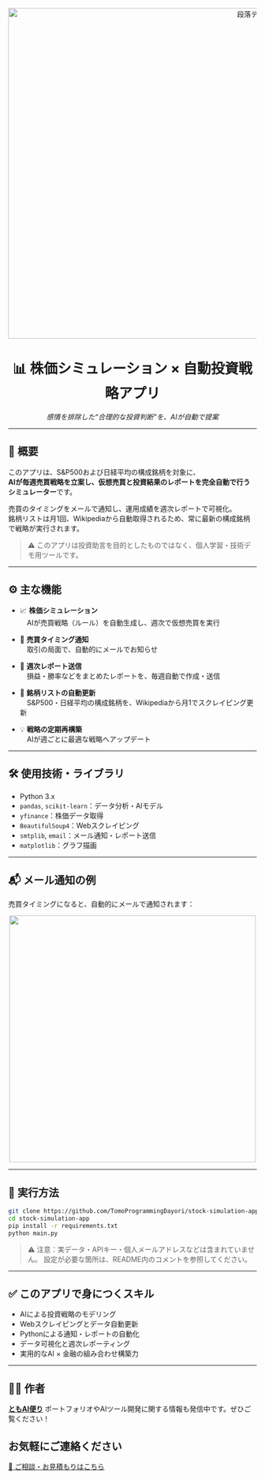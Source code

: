 <p align="center">
<img width="996" height="670" alt="段落テキスト" src="https://github.com/user-attachments/assets/1f09bdca-b973-4f56-aa5d-38c62e811069" />

</p>

<h1 align="center">📊 株価シミュレーション × 自動投資戦略アプリ</h1>

<p align="center"><i>感情を排除した“合理的な投資判断”を、AIが自動で提案</i></p>

---

## 📌 概要

このアプリは、S&P500および日経平均の構成銘柄を対象に、  
**AIが毎週売買戦略を立案し、仮想売買と投資結果のレポートを完全自動で行うシミュレーター**です。

売買のタイミングをメールで通知し、運用成績を週次レポートで可視化。  
銘柄リストは月1回、Wikipediaから自動取得されるため、常に最新の構成銘柄で戦略が実行されます。

> ⚠️ このアプリは投資助言を目的としたものではなく、個人学習・技術デモ用ツールです。

---

## ⚙️ 主な機能

- 📈 **株価シミュレーション**  
　AIが売買戦略（ルール）を自動生成し、週次で仮想売買を実行

- 📧 **売買タイミング通知**  
　取引の局面で、自動的にメールでお知らせ

- 📝 **週次レポート送信**  
　損益・勝率などをまとめたレポートを、毎週自動で作成・送信

- 🔄 **銘柄リストの自動更新**  
　S&P500・日経平均の構成銘柄を、Wikipediaから月1でスクレイピング更新

- 💡 **戦略の定期再構築**  
　AIが週ごとに最適な戦略へアップデート

---

## 🛠 使用技術・ライブラリ

- Python 3.x
- `pandas`, `scikit-learn`：データ分析・AIモデル
- `yfinance`：株価データ取得
- `BeautifulSoup4`：Webスクレイピング
- `smtplib`, `email`：メール通知・レポート送信
- `matplotlib`：グラフ描画

---

## 📬 メール通知の例

売買タイミングになると、自動的にメールで通知されます：

<p align="center">
  <img src="https://github.com/user-attachments/assets/51277f69-2d4d-426f-a78e-ab2bcad8acfe" width="500" />
</p>

---

## 🚀 実行方法

```bash
git clone https://github.com/TomoProgrammingDayori/stock-simulation-app.git
cd stock-simulation-app
pip install -r requirements.txt
python main.py
````

> ⚠️ 注意：実データ・APIキー・個人メールアドレスなどは含まれていません。
> 設定が必要な箇所は、README内のコメントを参照してください。

---

## ✅ このアプリで身につくスキル

* AIによる投資戦略のモデリング
* Webスクレイピングとデータ自動更新
* Pythonによる通知・レポートの自動化
* データ可視化と週次レポーティング
* 実用的なAI × 金融の組み合わせ構築力

---

## 🧑‍💻 作者

**[ともAI便り](https://github.com/TomoAIDayori)**
ポートフォリオやAIツール開発に関する情報も発信中です。ぜひご覧ください！

## お気軽にご連絡ください
[📩 ご相談・お見積もりはこちら](mailto:realmadrid71214591@gmail.com)
